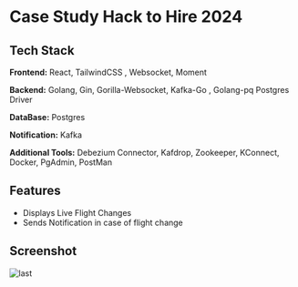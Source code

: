 
# Case Study Hack to Hire 2024





## Tech Stack

**Frontend:** React, TailwindCSS , Websocket, Moment 

**Backend:** Golang, Gin, Gorilla-Websocket, Kafka-Go , Golang-pq Postgres Driver

**DataBase:** Postgres

**Notification:** Kafka

**Additional Tools:** Debezium Connector, Kafdrop, Zookeeper,
KConnect, Docker, PgAdmin, PostMan






## Features

- Displays Live Flight Changes
- Sends Notification in case of flight change


## Screenshot
![last](https://github.com/user-attachments/assets/0209e4e5-144f-4681-9e15-60f4f192ae6b)

